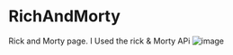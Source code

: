 # RichAndMorty
Rick and Morty page. I Used the rick &amp; Morty APi
![image](https://user-images.githubusercontent.com/122651755/233758348-b9eaff6b-9727-4d91-846c-113ab1095d9f.png)
